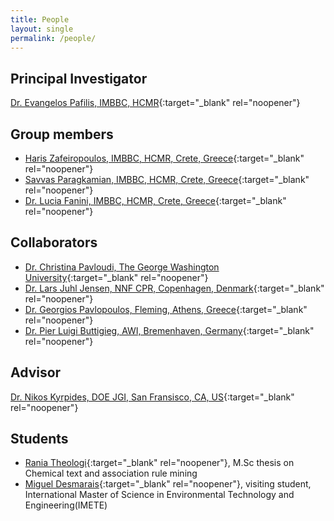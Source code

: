 ```yaml
---
title: People
layout: single
permalink: /people/
---
```


## Principal Investigator
[Dr. Evangelos Pafilis, IMBBC, HCMR](http://lab42open.hcmr.gr/people/evangelospafilis/){:target="_blank" rel="noopener"} 

## Group members
* [Haris Zafeiropoulos, IMBBC, HCMR, Crete, Greece](http://lab42open.hcmr.gr/people/hariszafeiropoulos/){:target="_blank" rel="noopener"}
* [Savvas Paragkamian, IMBBC, HCMR, Crete, Greece](http://lab42open.hcmr.gr/people/savvas-paragkamian/){:target="_blank" rel="noopener"}
* [Dr. Lucia Fanini, IMBBC, HCMR, Crete, Greece](https://www.researchgate.net/profile/Lucia_Fanini){:target="_blank" rel="noopener"}

## Collaborators
* [Dr. Christina Pavloudi, The George Washington University](https://scholar.google.gr/citations?user=3zs1rNkAAAAJ){:target="_blank" rel="noopener"}
* [Dr. Lars Juhl Jensen, NNF CPR, Copenhagen, Denmark](https://jensenlab.org){:target="_blank" rel="noopener"}
* [Dr. Georgios Pavlopoulos, Fleming, Athens, Greece](http://pavlopouloslab.info/){:target="_blank" rel="noopener"}
* [Dr. Pier Luigi Buttigieg, AWI, Bremenhaven, Germany](https://www.researchgate.net/profile/Pier_Luigi_Buttigieg){:target="_blank" rel="noopener"}

## Advisor
[Dr. Nikos Kyrpides, DOE JGI, San Fransisco, CA, US](https://jgi.doe.gov/our-science/scientists-jgi/nikos-kyrpides/){:target="_blank" rel="noopener"}

## Students
* [Rania Theologi](https://www.linkedin.com/in/ourania-theologi-7b3893156/){:target="_blank" rel="noopener"}, M.Sc thesis on Chemical text and association rule mining
* [Miguel Desmarais](https://www.researchgate.net/profile/Miguel-Desmarais){:target="_blank" rel="noopener"}, visiting student, International Master of Science in Environmental Technology and Engineering(IMETE)
